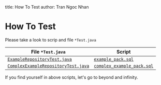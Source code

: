 title: How To Test
author: Tran Ngoc Nhan

# How To Test

Please take a look to scrip and file `*Test.java`

| **File `*Test.java`**                                                                                                                                 | **Script**                                                                                                        |
|-------------------------------------------------------------------------------------------------------------------------------------------------------|-------------------------------------------------------------------------------------------------------------------|
| [`ExampleRepositoryTest.java`](../../../spring-jdbc-oracle-test/src/test/java/io/spring/jdbc/oracle/service/ExampleRepositoryTest.java)               | [`example_pack.sql`](../../../spring-jdbc-oracle-test/src/test/resources/script/example_pack.sql)                 |
| [`ComplexExampleRepositoryTest.java`](../../../spring-jdbc-oracle-test/src/test/java/io/spring/jdbc/oracle/service/ComplexExampleRepositoryTest.java) | [`complex_example_pack.sql`](../../../spring-jdbc-oracle-test/src/test/resources/script/complex_example_pack.sql) |

If you find yourself in above scripts, let's go to beyond and infinity.